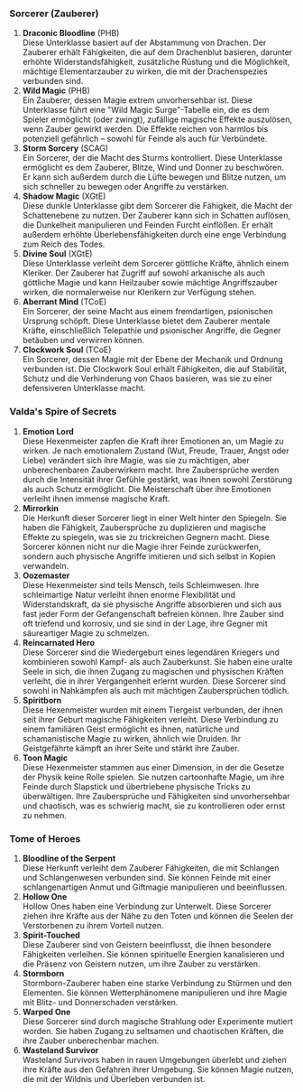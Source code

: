 
### **Sorcerer (Zauberer)**

1. **Draconic Bloodline** (PHB)  
   Diese Unterklasse basiert auf der Abstammung von Drachen. Der Zauberer erhält Fähigkeiten, die auf dem Drachenblut basieren, darunter erhöhte Widerstandsfähigkeit, zusätzliche Rüstung und die Möglichkeit, mächtige Elementarzauber zu wirken, die mit der Drachenspezies verbunden sind.
    <br/>
2. **Wild Magic** (PHB)  
   Ein Zauberer, dessen Magie extrem unvorhersehbar ist. Diese Unterklasse führt eine "Wild Magic Surge"-Tabelle ein, die es dem Spieler ermöglicht (oder zwingt), zufällige magische Effekte auszulösen, wenn Zauber gewirkt werden. Die Effekte reichen von harmlos bis potenziell gefährlich – sowohl für Feinde als auch für Verbündete.
    <br/>
3. **Storm Sorcery** (SCAG)  
   Ein Sorcerer, der die Macht des Sturms kontrolliert. Diese Unterklasse ermöglicht es dem Zauberer, Blitze, Wind und Donner zu beschwören. Er kann sich außerdem durch die Lüfte bewegen und Blitze nutzen, um sich schneller zu bewegen oder Angriffe zu verstärken.
    <br/>
4. **Shadow Magic** (XGtE)  
   Diese dunkle Unterklasse gibt dem Sorcerer die Fähigkeit, die Macht der Schattenebene zu nutzen. Der Zauberer kann sich in Schatten auflösen, die Dunkelheit manipulieren und Feinden Furcht einflößen. Er erhält außerdem erhöhte Überlebensfähigkeiten durch eine enge Verbindung zum Reich des Todes.
    <br/>
5. **Divine Soul** (XGtE)  
   Diese Unterklasse verleiht dem Sorcerer göttliche Kräfte, ähnlich einem Kleriker. Der Zauberer hat Zugriff auf sowohl arkanische als auch göttliche Magie und kann Heilzauber sowie mächtige Angriffszauber wirken, die normalerweise nur Klerikern zur Verfügung stehen.
    <br/>
6. **Aberrant Mind** (TCoE)  
   Ein Sorcerer, der seine Macht aus einem fremdartigen, psionischen Ursprung schöpft. Diese Unterklasse bietet dem Zauberer mentale Kräfte, einschließlich Telepathie und psionischer Angriffe, die Gegner betäuben und verwirren können.
    <br/>
7. **Clockwork Soul** (TCoE)  
   Ein Sorcerer, dessen Magie mit der Ebene der Mechanik und Ordnung verbunden ist. Die Clockwork Soul erhält Fähigkeiten, die auf Stabilität, Schutz und die Verhinderung von Chaos basieren, was sie zu einer defensiveren Unterklasse macht.
    <br/>

### **Valda's Spire of Secrets**

1. **Emotion Lord**  
    Diese Hexenmeister zapfen die Kraft ihrer Emotionen an, um Magie zu wirken. Je nach emotionalem Zustand (Wut, Freude, Trauer, Angst oder Liebe) verändert sich ihre Magie, was sie zu mächtigen, aber unberechenbaren Zauberwirkern macht. Ihre Zaubersprüche werden durch die Intensität ihrer Gefühle gestärkt, was ihnen sowohl Zerstörung als auch Schutz ermöglicht. Die Meisterschaft über ihre Emotionen verleiht ihnen immense magische Kraft.
    <br/>
2. **Mirrorkin**  
    Die Herkunft dieser Sorcerer liegt in einer Welt hinter den Spiegeln. Sie haben die Fähigkeit, Zaubersprüche zu duplizieren und magische Effekte zu spiegeln, was sie zu trickreichen Gegnern macht. Diese Sorcerer können nicht nur die Magie ihrer Feinde zurückwerfen, sondern auch physische Angriffe imitieren und sich selbst in Kopien verwandeln.
    <br/>
3. **Oozemaster**  
    Diese Hexenmeister sind teils Mensch, teils Schleimwesen. Ihre schleimartige Natur verleiht ihnen enorme Flexibilität und Widerstandskraft, da sie physische Angriffe absorbieren und sich aus fast jeder Form der Gefangenschaft befreien können. Ihre Zauber sind oft triefend und korrosiv, und sie sind in der Lage, ihre Gegner mit säureartiger Magie zu schmelzen.
    <br/>
4. **Reincarnated Hero**  
    Diese Sorcerer sind die Wiedergeburt eines legendären Kriegers und kombinieren sowohl Kampf- als auch Zauberkunst. Sie haben eine uralte Seele in sich, die ihnen Zugang zu magischen und physischen Kräften verleiht, die in ihrer Vergangenheit erlernt wurden. Diese Sorcerer sind sowohl in Nahkämpfen als auch mit mächtigen Zaubersprüchen tödlich.
    <br/>
5. **Spiritborn**  
    Diese Hexenmeister wurden mit einem Tiergeist verbunden, der ihnen seit ihrer Geburt magische Fähigkeiten verleiht. Diese Verbindung zu einem familiären Geist ermöglicht es ihnen, natürliche und schamanistische Magie zu wirken, ähnlich wie Druiden. Ihr Geistgefährte kämpft an ihrer Seite und stärkt ihre Zauber.
    <br/>
6. **Toon Magic**  
    Diese Hexenmeister stammen aus einer Dimension, in der die Gesetze der Physik keine Rolle spielen. Sie nutzen cartoonhafte Magie, um ihre Feinde durch Slapstick und übertriebene physische Tricks zu überwältigen. Ihre Zaubersprüche und Fähigkeiten sind unvorhersehbar und chaotisch, was es schwierig macht, sie zu kontrollieren oder ernst zu nehmen.


### **Tome of Heroes**

1. **Bloodline of the Serpent**  
    Diese Herkunft verleiht dem Zauberer Fähigkeiten, die mit Schlangen und Schlangenwesen verbunden sind. Sie können Feinde mit einer schlangenartigen Anmut und Giftmagie manipulieren und beeinflussen.
    <br/>
2. **Hollow One**  
    Hollow Ones haben eine Verbindung zur Unterwelt. Diese Sorcerer ziehen ihre Kräfte aus der Nähe zu den Toten und können die Seelen der Verstorbenen zu ihrem Vorteil nutzen.
    <br/>
3. **Spirit-Touched**  
    Diese Zauberer sind von Geistern beeinflusst, die ihnen besondere Fähigkeiten verleihen. Sie können spirituelle Energien kanalisieren und die Präsenz von Geistern nutzen, um ihre Zauber zu verstärken.
    <br/>
4. **Stormborn**  
    Stormborn-Zauberer haben eine starke Verbindung zu Stürmen und den Elementen. Sie können Wetterphänomene manipulieren und ihre Magie mit Blitz- und Donnerschaden verstärken.
    <br/>
5. **Warped One**  
    Diese Sorcerer sind durch magische Strahlung oder Experimente mutiert worden. Sie haben Zugang zu seltsamen und chaotischen Kräften, die ihre Zauber unberechenbar machen.
    <br/>
6. **Wasteland Survivor**  
    Wasteland Survivors haben in rauen Umgebungen überlebt und ziehen ihre Kräfte aus den Gefahren ihrer Umgebung. Sie können Magie nutzen, die mit der Wildnis und Überleben verbunden ist.
    <br/>